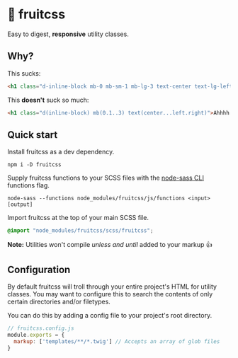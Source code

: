 # 🍉 fruitcss

Easy to digest, **responsive** utility classes.

## Why?

This sucks:

```html
<h1 class="d-inline-block mb-0 mb-sm-1 mb-lg-3 text-center text-lg-left text-xl-right">Hard to read; bloated</h1>
```

This **doesn't** suck so much:

```html
<h1 class="d(inline-block) mb(0.1..3) text(center...left.right)">Ahhhh!! Much better 😎</h1>
```

## Quick start

Install fruitcss as a dev dependency.

```
npm i -D fruitcss
```

Supply fruitcss functions to your SCSS files with the [node-sass CLI](https://github.com/sass/node-sass#command-line-interface) functions flag.

```
node-sass --functions node_modules/fruitcss/js/functions <input> [output]
```

Import fruitcss at the top of your main SCSS file.

```scss
@import "node_modules/fruitcss/scss/fruitcss";
```

**Note:** Utilities won't compile _unless and until_ added to your markup 👍

## Configuration

By default fruitcss will troll through your entire project's HTML for utility classes. You may want to configure this to search the contents of only certain directories and/or filetypes.

You can do this by adding a config file to your project's root directory.

```js
// fruitcss.config.js
module.exports = {
  markup: ['templates/**/*.twig'] // Accepts an array of glob files
}
```

